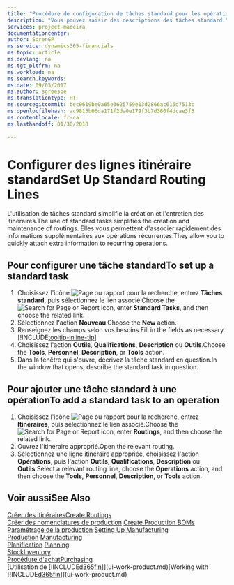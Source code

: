 ```yaml
---
title: "Procédure de configuration de tâches standard pour les opérations | Microsoft Docs"
description: "Vous pouvez saisir des descriptions des tâches standard."
services: project-madeira
documentationcenter: 
author: SorenGP
ms.service: dynamics365-financials
ms.topic: article
ms.devlang: na
ms.tgt_pltfrm: na
ms.workload: na
ms.search.keywords: 
ms.date: 09/05/2017
ms.author: sgroespe
ms.translationtype: HT
ms.sourcegitcommit: bec0619be0a65e3625759e13d2866ac615d7513c
ms.openlocfilehash: ac9813b06da171f2da0e179f3b7d360f4dcae3f5
ms.contentlocale: fr-ca
ms.lasthandoff: 01/30/2018

---
```

# <a name="set-up-standard-routing-lines"></a><span data-ttu-id="cc5e0-103">Configurer des lignes itinéraire standard</span><span class="sxs-lookup"><span data-stu-id="cc5e0-103">Set Up Standard Routing Lines</span></span>
<span data-ttu-id="cc5e0-104">L'utilisation de tâches standard simplifie la création et l'entretien des itinéraires.</span><span class="sxs-lookup"><span data-stu-id="cc5e0-104">The use of standard tasks simplifies the creation and maintenance of routings.</span></span> <span data-ttu-id="cc5e0-105">Elles vous permettent d'associer rapidement des informations supplémentaires aux opérations récurrentes.</span><span class="sxs-lookup"><span data-stu-id="cc5e0-105">They allow you to quickly attach extra information to recurring operations.</span></span>

## <a name="to-set-up-a-standard-task"></a><span data-ttu-id="cc5e0-106">Pour configurer une tâche standard</span><span class="sxs-lookup"><span data-stu-id="cc5e0-106">To set up a standard task</span></span>
1. <span data-ttu-id="cc5e0-107">Choisissez l'icône ![Page ou rapport pour la recherche](media/ui-search/search_small.png "icône Page ou rapport pour la recherche"), entrez **Tâches standard**, puis sélectionnez le lien associé.</span><span class="sxs-lookup"><span data-stu-id="cc5e0-107">Choose the ![Search for Page or Report](media/ui-search/search_small.png "Search for Page or Report icon") icon, enter **Standard Tasks**, and then choose the related link.</span></span>
2. <span data-ttu-id="cc5e0-108">Sélectionnez l'action **Nouveau**.</span><span class="sxs-lookup"><span data-stu-id="cc5e0-108">Choose the **New** action.</span></span>
3. <span data-ttu-id="cc5e0-109">Renseignez les champs selon vos besoins.</span><span class="sxs-lookup"><span data-stu-id="cc5e0-109">Fill in the fields as necessary.</span></span> [!INCLUDE[tooltip-inline-tip](includes/tooltip-inline-tip_md.md)]
4. <span data-ttu-id="cc5e0-110">Choisissez l'action **Outils**, **Qualifications**, **Description** ou **Outils**.</span><span class="sxs-lookup"><span data-stu-id="cc5e0-110">Choose the **Tools**, **Personnel**, **Description**, or **Tools** action.</span></span>
5. <span data-ttu-id="cc5e0-111">Dans la fenêtre qui s'ouvre, décrivez la tâche standard en question.</span><span class="sxs-lookup"><span data-stu-id="cc5e0-111">In the window that opens, describe the standard task in question.</span></span>

## <a name="to-add-a-standard-task-to-an-operation"></a><span data-ttu-id="cc5e0-112">Pour ajouter une tâche standard à une opération</span><span class="sxs-lookup"><span data-stu-id="cc5e0-112">To add a standard task to an operation</span></span>
1. <span data-ttu-id="cc5e0-113">Choisissez l'icône ![Page ou rapport pour la recherche](media/ui-search/search_small.png "icône Page ou rapport pour la recherche"), entrez **Itinéraires**, puis sélectionnez le lien associé.</span><span class="sxs-lookup"><span data-stu-id="cc5e0-113">Choose the ![Search for Page or Report](media/ui-search/search_small.png "Search for Page or Report icon") icon, enter **Routings**, and then choose the related link.</span></span>
2. <span data-ttu-id="cc5e0-114">Ouvrez l'itinéraire approprié.</span><span class="sxs-lookup"><span data-stu-id="cc5e0-114">Open the relevant routing.</span></span>
3. <span data-ttu-id="cc5e0-115">Sélectionnez une ligne itinéraire appropriée, choisissez l'action **Opérations**, puis l'action **Outils**, **Qualifications**, **Description** ou **Outils**.</span><span class="sxs-lookup"><span data-stu-id="cc5e0-115">Select a relevant routing line, choose the **Operations** action, and then choose the **Tools**, **Personnel**, **Description**, or **Tools** action.</span></span>

## <a name="see-also"></a><span data-ttu-id="cc5e0-116">Voir aussi</span><span class="sxs-lookup"><span data-stu-id="cc5e0-116">See Also</span></span>  
[<span data-ttu-id="cc5e0-117">Créer des itinéraires</span><span class="sxs-lookup"><span data-stu-id="cc5e0-117">Create Routings</span></span>](production-how-to-create-routings.md)  
<span data-ttu-id="cc5e0-118">[Créer des nomenclatures de production](production-how-to-create-production-boms.md)   </span><span class="sxs-lookup"><span data-stu-id="cc5e0-118">[Create Production BOMs](production-how-to-create-production-boms.md)   </span></span>  
<span data-ttu-id="cc5e0-119">[Paramétrage de la production](production-configure-production-processes.md) </span><span class="sxs-lookup"><span data-stu-id="cc5e0-119">[Setting Up Manufacturing](production-configure-production-processes.md) </span></span>  
<span data-ttu-id="cc5e0-120">[Production](production-manage-manufacturing.md)  </span><span class="sxs-lookup"><span data-stu-id="cc5e0-120">[Manufacturing](production-manage-manufacturing.md)  </span></span>  
<span data-ttu-id="cc5e0-121">[Planification](production-planning.md) </span><span class="sxs-lookup"><span data-stu-id="cc5e0-121">[Planning](production-planning.md) </span></span>  
[<span data-ttu-id="cc5e0-122">Stock</span><span class="sxs-lookup"><span data-stu-id="cc5e0-122">Inventory</span></span>](inventory-manage-inventory.md)  
[<span data-ttu-id="cc5e0-123">Procédure d'achat</span><span class="sxs-lookup"><span data-stu-id="cc5e0-123">Purchasing</span></span>](purchasing-manage-purchasing.md)  
<span data-ttu-id="cc5e0-124">[Utilisation de [!INCLUDE[d365fin](includes/d365fin_md.md)]](ui-work-product.md)</span><span class="sxs-lookup"><span data-stu-id="cc5e0-124">[Working with [!INCLUDE[d365fin](includes/d365fin_md.md)]](ui-work-product.md)</span></span>  

